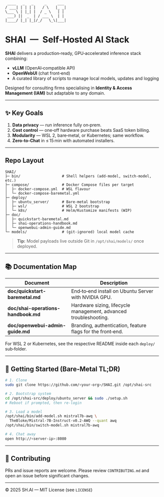 ```
 ____   _   _     _     ___ 
/ ___| | | | |   / \   |_ _|
\___ \ | |_| |  / _ \   | | 
 ___) ||  _  | / ___ \  | | 
|____/ |_| |_|/_/   \_\|___|
```

# SHAI  —  Self‑Hosted AI Stack

**SHAI** delivers a production‑ready, GPU‑accelerated inference stack combining:

* **vLLM** (OpenAI‑compatible API)
* **OpenWebUI** (chat front‑end)
* A curated library of scripts to manage local models, updates and logging

Designed for consulting firms specialising in **Identity & Access Management (IAM)** but adaptable to any domain.

---

## ✨ Key Goals

1. **Data privacy** — run inference fully on‑prem.
2. **Cost control** — one‑off hardware purchase beats SaaS token billing.
3. **Modularity** — WSL 2, bare‑metal, or Kubernetes; same workflow.
4. **Zero‑to‑Chat** in ≤ 15 min with automated installers.

---

## Repo Layout

```
SHAI/
├─ bin/                   # Shell helpers (add‑model, switch‑model, etc.)
├─ compose/               # Docker Compose files per target
│  ├─ docker-compose.yml  # WSL flavour
│  └─ docker-compose-baremetal.yml
├─ deploy/
│  ├─ ubuntu_server/      # Bare‑metal bootstrap
│  ├─ wsl/                # WSL 2 bootstrap
│  └─ k8s/                # Helm/Kustomize manifests (WIP)
├─ doc/
│  ├─ quickstart-baremetal.md
│  ├─ shai-operations-handbook.md
│  └─ openwebui-admin-guide.md
└─ models/                # (git‑ignored) local model cache
```

> **Tip:** Model payloads live outside Git in `/opt/shai/models/` once deployed.

---

## 📚 Documentation Map

| Document                            | Description                                                      |
| ----------------------------------- | ---------------------------------------------------------------- |
| **doc/quickstart-baremetal.md**     | End‑to‑end install on Ubuntu Server with NVIDIA GPU.             |
| **doc/shai-operations-handbook.md** | Hardware sizing, lifecycle management, advanced troubleshooting. |
| **doc/openwebui-admin-guide.md**    | Branding, authentication, feature flags for the front‑end.       |

For WSL 2 or Kubernetes, see the respective README inside each `deploy/` sub‑folder.

---

## 🚀 Getting Started (Bare‑Metal TL;DR)

```bash
# 1. Clone
sudo git clone https://github.com/<your-org>/SHAI.git /opt/shai-src

# 2. Bootstrap system
cd /opt/shai-src/deploy/ubuntu_server && sudo ./setup.sh
# Reboot if prompted, then re‑login

# 3. Load a model
/opt/shai/bin/add-model.sh mistral7b-awq \
  TheBloke/Mistral-7B-Instruct-v0.2-AWQ --quant awq
/opt/shai/bin/switch-model.sh mistral7b-awq

# 4. Chat away
open http://<server-ip>:8080
```

---

## 🤝 Contributing

PRs and issue reports are welcome. Please review `CONTRIBUTING.md` and open an issue before significant changes.

---

© 2025 SH.AI — MIT License (see `LICENSE`)
